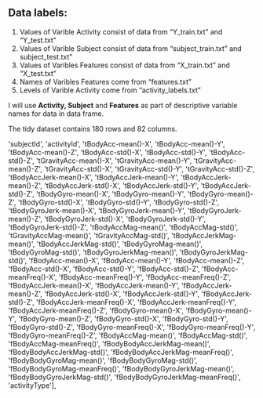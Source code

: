 ## Data labels:
1. Values of Varible Activity consist of data from “Y_train.txt” and “Y_test.txt”
2. Values of Varible Subject consist of data from “subject_train.txt” and subject_test.txt"
3. Values of Varibles Features consist of data from “X_train.txt” and “X_test.txt”
4. Names of Varibles Features come from “features.txt”
5. Levels of Varible Activity come from “activity_labels.txt”

I will use <strong>Activity, Subject</strong> and <strong>Features</strong> as part of descriptive variable names for data in data frame.


<p>The tidy dataset contains 180 rows and 82 columns.</p>
       'subjectId', 'activityId', 'tBodyAcc-mean()-X', 'tBodyAcc-mean()-Y',
       'tBodyAcc-mean()-Z', 'tBodyAcc-std()-X', 'tBodyAcc-std()-Y',
       'tBodyAcc-std()-Z', 'tGravityAcc-mean()-X', 'tGravityAcc-mean()-Y',
       'tGravityAcc-mean()-Z', 'tGravityAcc-std()-X', 'tGravityAcc-std()-Y',
       'tGravityAcc-std()-Z', 'tBodyAccJerk-mean()-X', 'tBodyAccJerk-mean()-Y',
       'tBodyAccJerk-mean()-Z', 'tBodyAccJerk-std()-X', 'tBodyAccJerk-std()-Y',
       'tBodyAccJerk-std()-Z', 'tBodyGyro-mean()-X', 'tBodyGyro-mean()-Y',
       'tBodyGyro-mean()-Z', 'tBodyGyro-std()-X', 'tBodyGyro-std()-Y',
       'tBodyGyro-std()-Z', 'tBodyGyroJerk-mean()-X', 'tBodyGyroJerk-mean()-Y',
       'tBodyGyroJerk-mean()-Z', 'tBodyGyroJerk-std()-X',
       'tBodyGyroJerk-std()-Y', 'tBodyGyroJerk-std()-Z', 'tBodyAccMag-mean()',
       'tBodyAccMag-std()', 'tGravityAccMag-mean()', 'tGravityAccMag-std()',
       'tBodyAccJerkMag-mean()', 'tBodyAccJerkMag-std()',
       'tBodyGyroMag-mean()', 'tBodyGyroMag-std()', 'tBodyGyroJerkMag-mean()',
       'tBodyGyroJerkMag-std()', 'fBodyAcc-mean()-X', 'fBodyAcc-mean()-Y',
       'fBodyAcc-mean()-Z', 'fBodyAcc-std()-X', 'fBodyAcc-std()-Y',
       'fBodyAcc-std()-Z', 'fBodyAcc-meanFreq()-X', 'fBodyAcc-meanFreq()-Y',
       'fBodyAcc-meanFreq()-Z', 'fBodyAccJerk-mean()-X',
       'fBodyAccJerk-mean()-Y', 'fBodyAccJerk-mean()-Z',
       'fBodyAccJerk-std()-X', 'fBodyAccJerk-std()-Y', 'fBodyAccJerk-std()-Z',
       'fBodyAccJerk-meanFreq()-X', 'fBodyAccJerk-meanFreq()-Y',
       'fBodyAccJerk-meanFreq()-Z', 'fBodyGyro-mean()-X', 'fBodyGyro-mean()-Y',
       'fBodyGyro-mean()-Z', 'fBodyGyro-std()-X', 'fBodyGyro-std()-Y',
       'fBodyGyro-std()-Z', 'fBodyGyro-meanFreq()-X', 'fBodyGyro-meanFreq()-Y',
       'fBodyGyro-meanFreq()-Z', 'fBodyAccMag-mean()', 'fBodyAccMag-std()',
       'fBodyAccMag-meanFreq()', 'fBodyBodyAccJerkMag-mean()',
       'fBodyBodyAccJerkMag-std()', 'fBodyBodyAccJerkMag-meanFreq()',
       'fBodyBodyGyroMag-mean()', 'fBodyBodyGyroMag-std()',
       'fBodyBodyGyroMag-meanFreq()', 'fBodyBodyGyroJerkMag-mean()',
       'fBodyBodyGyroJerkMag-std()', 'fBodyBodyGyroJerkMag-meanFreq()',
       'activityType'],
